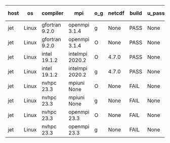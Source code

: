 

| host     | os       | compiler                              | mpi                      | o_g        | netcdf        | build       | u_pass          | u_fail          | s_pass            | s_fail            | e_pass             | e_fail             | nuopc_pass       | nuopc_fail       | artifacts link          |
|----------|----------|---------------------------------------|--------------------------|------------|---------------|-------------|-----------------|-----------------|-------------------|-------------------|--------------------|--------------------|------------------|------------------|-------------------------|
| jet | Linux | gfortran 9.2.0 | openmpi 3.1.4  | g | None  | PASS | None | None | None | None | None | None | None | None | <a href="https://github.com/esmf-org/esmf-test-artifacts/tree/5b4df00b5809f35f5c8cd7e9a9c22fee15361a70/develop/gfortran/9.2.0/g/openmpi/3.1.4" target="_blank">5b4df00</a> | 
| jet | Linux | gfortran 9.2.0 | openmpi 3.1.4  | O | None  | PASS | None | None | None | None | None | None | None | None | <a href="https://github.com/esmf-org/esmf-test-artifacts/tree/8d89d6c4fc31ea54e686fc490f3918d9bc8dc28d/develop/gfortran/9.2.0/O/openmpi/3.1.4" target="_blank">8d89d6c</a> | 
| jet | Linux | intel 19.1.2 | intelmpi 2020.2  | O | 4.7.0  | PASS | None | None | None | None | None | None | None | None | <a href="https://github.com/esmf-org/esmf-test-artifacts/tree/a4f5cc0bdcf274ca0b625df4380dd30499ab41c8/develop/intel/19.1.2/O/intelmpi/2020.2" target="_blank">a4f5cc0</a> | 
| jet | Linux | intel 19.1.2 | intelmpi 2020.2  | g | 4.7.0  | PASS | None | None | None | None | None | None | None | None | <a href="https://github.com/esmf-org/esmf-test-artifacts/tree/fd2dfefbb23e39438194e2c9c78edee92fa45f6b/develop/intel/19.1.2/g/intelmpi/2020.2" target="_blank">fd2dfef</a> | 
| jet | Linux | nvhpc 23.3 | mpiuni None  | O | None  | FAIL | None | None | None | None | None | None | None | None | <a href="https://github.com/esmf-org/esmf-test-artifacts/tree/85e1d53b11fa0b3b3c6e628d04bcfa8cac411fc6/develop/nvhpc/23.3/O/mpiuni/None" target="_blank">85e1d53</a> | 
| jet | Linux | nvhpc 23.3 | mpiuni None  | g | None  | FAIL | None | None | None | None | None | None | None | None | <a href="https://github.com/esmf-org/esmf-test-artifacts/tree/f3b9447e9bb20c8524822ff7992c92040853d418/develop/nvhpc/23.3/g/mpiuni/None" target="_blank">f3b9447</a> | 
| jet | Linux | nvhpc 23.3 | openmpi 23.3  | O | None  | FAIL | None | None | None | None | None | None | None | None | <a href="https://github.com/esmf-org/esmf-test-artifacts/tree/f1ec705797a9e0b645b359d61efffc6e5ceb5d5b/develop/nvhpc/23.3/O/openmpi/23.3" target="_blank">f1ec705</a> | 
| jet | Linux | nvhpc 23.3 | openmpi 23.3  | g | None  | FAIL | None | None | None | None | None | None | None | None | <a href="https://github.com/esmf-org/esmf-test-artifacts/tree/2b8126a1331d37740de7cc6a74d2ce540d53862d/develop/nvhpc/23.3/g/openmpi/23.3" target="_blank">2b8126a</a> | 

